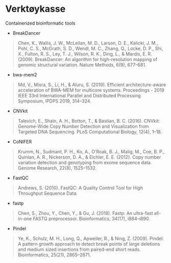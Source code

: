 # Verktøykasse

Containerized bioinformatic tools

- BreakDancer

> Chen, K., Wallis, J. W., McLellan, M. D., Larson, D. E., Kalicki, J. M., Pohl, C. S., McGrath, S. D., Wendl, M. C., Zhang, Q., Locke, D. P., Shi, X., Fulton, R. S., Ley, T. J., Wilson, R. K., Ding, L., & Mardis, E. R. (2009). BreakDancer: An algorithm for high-resolution mapping of genomic structural variation. Nature Methods, 6(9), 677–681.

- bwa-mem2

> Md, V., Misra, S., Li, H., & Aluru, S. (2019). Efficient architecture-aware acceleration of BWA-MEM for multicore systems. Proceedings - 2019 IEEE 33rd International Parallel and Distributed Processing Symposium, IPDPS 2019, 314–324.

- CNVkit

> Talevich, E., Shain, A. H., Botton, T., & Bastian, B. C. (2016). CNVkit: Genome-Wide Copy Number Detection and Visualization from Targeted DNA Sequencing. PLoS Computational Biology, 12(4), 1–18.

- CoNIFER

> Krumm, N., Sudmant, P. H., Ko, A., O’Roak, B. J., Malig, M., Coe, B. P., Quinlan, A. R., Nickerson, D. A., & Eichler, E. E. (2012). Copy number variation detection and genotyping from exome sequence data. Genome Research, 22(8), 1525–1532.

- FastQC

> Andrews, S. (2010). FastQC:  A Quality Control Tool for High Throughput Sequence Data.

- fastp

> Chen, S., Zhou, Y., Chen, Y., & Gu, J. (2018). Fastp: An ultra-fast all-in-one FASTQ preprocessor. Bioinformatics, 34(17), i884–i890.

- Pindel

> Ye, K., Schulz, M. H., Long, Q., Apweiler, R., & Ning, Z. (2009). Pindel: A pattern growth approach to detect break points of large deletions and medium sized insertions from paired-end short reads. Bioinformatics, 25(21), 2865–2871.
